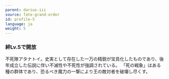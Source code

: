 ```yaml
---
parent: darius-iii
source: fate-grand-order
id: profile-5
language: ja
weight: 5
---
```


### 絆Lv.5で開放

不死隊アタナトイ。史実として存在した一万の精鋭が宝具化したものであり、後年成立した伝説に伴い不滅性や不死性が強調されている。
「死の戦象」はある種の群体であり、恐るべき魔力の一撃により王の敵対者を破壊し尽くす。
